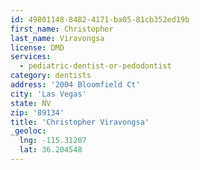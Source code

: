 ```yaml
---
id: 49801148-8482-4171-ba05-81cb352ed19b
first_name: Christopher
last_name: Viravongsa
license: DMD
services:
  - pediatric-dentist-or-pedodontist
category: dentists
address: '2004 Bloomfield Ct'
city: 'Las Vegas'
state: NV
zip: '89134'
title: 'Christopher Viravongsa'
_geoloc:
  lng: -115.31207
  lat: 36.204548
---
```

